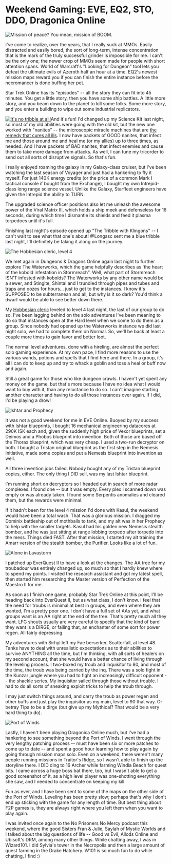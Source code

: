 # Weekend Gaming: EVE, EQ2, STO, DDO, Dragonica Online

![](../uploads/2010/03/GameClient-2010-02-28-18-44-20-73.jpg "Mission of peace? You mean, mission of BOOM.")

I've come to realize, over the years, that I really suck at MMOs. Easily distracted and easily bored, the sort of long-term, intense concentration that is the mark of the truly successful grinder is impossible for me. I can't be the only one; the newer crop of MMOs seem made for people with short attention spans. World of Warcraft's "Looking for Dungeon" tool lets you defeat the ultimate evils of Azeroth half an hour at a time. EQ2's newest mission maps reward you if you can finish the entire instance before the necromancer is done buffing her pet.

Star Trek Online has its "episodes" -- all the story they can fit into 45 minutes. You get a little story, then you have some ship battles. A little more story, and you beam down to the planet to kill some folks. Some more story, and you enter a building to wipe out some industrial replicators.

[![](../uploads/2010/03/GameClient-2010-03-01-07-54-36-75-225x225.jpg "It's no tribble at all!")](../uploads/2010/03/GameClient-2010-03-01-07-54-36-75.jpg)And it's fun! I'd changed up my Science Kit last night, so most of my old abilities were going with the old kit, but the new one worked with "nanites" -- the microscopic miracle machines that are [the remedy that cures all ills](http://www.englishclub.com/ref/esl/Sayings/Quizzes/3/Death_is_a_remedy_for_all_ills_992.htm). I now have packets of GOOD nanites, that infect me and those around me and heal me (or my allies) up to three times, as needed. And I have packets of BAD nanites, that infect enemies and cause them to take more damage from attacks. As well, I can tune my tricorder to send out all sorts of disruptive signals. So that's fun.

I really enjoyed roaming the galaxy in my Galaxy-class cruiser, but I've been watching the last season of Voyager and just had a hankering to fly it myself. For just 140K energy credits (or the price of a common Mark I tactical console if bought from the Exchange), I bought my own Intrepid-class long range science vessel. Unlike the Galaxy, Starfleet engineers have given the Intrepid the ability to TURN.

The upgraded science officer positions also let me unleash the awesome power of the Viral Matrix III, which holds a ship meek and defenseless for 16 seconds, during which time I dismantle its shields and feed it plasma torpedoes until it's full.

Finishing last night's episode opened up "The Tribble with Klingons" -- I can't wait to see what that one's about! @Longasc sent me a blue tribble last night, I'll definitely be taking it along on the journey.

![](../uploads/2010/03/dndclient-2010-02-28-23-43-57-84.jpg "The Hobbesian cleric, level 4")

We met again in Dungeons & Dragons Online again last night to further explore The Waterworks, which the game helpfully describes as 'the heart of the kobold infestation in Stormreach". Well, what part of Stormreach ISN'T infested with kobolds? The Waterworks by any other name would be a sewer, and Stingite, Shintai and I trundled through pipes and tubes and traps and oozes for hours... just to get to the instances. I know it's SUPPOSED to be subterranean and all, but why is it so dark? You'd think a dwarf would be able to see better down there.

My [Hobbesian cleric](../index.php/2010/01/08/dungeons-dragons-online-a-hobbesian-cleric/) leveled to level 4 last night, the last of our group to do so. I've been lagging behind on the solo adventures I've been meaning to do so that instances open at the Hard level when we come to do them as a group. Since nobody had opened up the Waterworks instance we did last night solo, we had to complete them on Normal. So, we'll be back at least a couple more times to gain favor and better loot.

The normal level adventures, done with a hireling, are almost the perfect solo gaming experience. At my own pace, I find more reasons to use the various wands, potions and spells that I find here and there. In a group, it's all I can do to keep up and try to whack a goblin and toss a heal or buff now and again.

Still a great game for those who like dungeon crawls. I haven't yet spent any money on the game, but that's more because I have no idea what I would want to buy with it, than any reluctance to do so. I can't imagine starting another character and having to do all those instances over again. If I did, I'd be playing a drow!

![](../uploads/2010/03/ExeFile-2010-02-25-20-20-43-48.jpg "Ishtar and Prophecy")

It was not a good weekend for me in EVE Online. Buoyed by my success with Ishtar blueprints, I bought 16 mechanical engineering datacores at 290K ISK each and, given the suddenly high price of Vexor blueprints, set a Deimos and a Phobos blueprint into invention. Both of those are based off the Thorax blueprint, which was very cheap. I used a two-run decryptor on both. I bought a Tristan original blueprint as the first step in the Nemesis Initiative, made some copies and put a Nemesis blueprint into invention as well.

All three invention jobs failed. Nobody bought any of my Tristan blueprint copies, either. The only thing I DID sell, was my last Ishtar blueprint.

I'm running short on decryptors so I headed out in search of more radar complexes. I found one -- but it was empty. Every plex I scanned down was empty or was already taken. I found some Serpentis anomalies and cleared them, but the rewards were minimal.

If it hadn't been for the level 4 mission I'd done with Kasul, the weekend would have been a total wash. That was a glorious mission. I dragged my Dominix battleship out of mothballs to tank, and my alt was in her Prophecy to help with the smaller targets. Kasul had his golden new Nemesis stealth bomber, and he was just sitting at range lobbing torpedo after torpedo into the mess. Things died FAST. After that mission, I started my alt training the Amarr version of the stealth bomber, the Purifier. Looks like a lot of fun.

![](../uploads/2010/03/EverQuest2-2010-03-01-00-49-57-67.jpg "Alone in Lavastorm")

I patched up EverQuest II to have a look at the changes. The AA tree for my troubadour was entirely changed up, so much so that I hardly knew where to spend my points. I visited the research assistant and got my latest spell, then started him researching the Master version of Perfection of the Maestro II for me.

As soon as I finish one game, probably Star Trek Online at this point, I'll be heading back into EverQuest II, but as what class, I don't know. I feel that the need for troubs is minimal at best in groups, and even where they are wanted, I'm a pretty poor one. I don't have a full set of AAs yet, and what groups want is an AA right at the end of the tree. That's pretty much all they want. LFG shouts usually are very careful to specify that the kind of bard they want is a DIRGE, or failing that, an enchanter of some sort for power regen. All fairly depressing.

My adventures with Sirhyl left my Fae berserker, Scatterfall, at level 48. Tanks have to deal with unrealistic expectations as to their abilities to survive ANYTHING all the time, but I'm thinking, with all sorts of healers on my second account, that she would have a better chance of living through the leveling process. I two-boxed my troub and inquisitor to 80, and most of the time, the troub was being carried by the inq. There was a solo fight in the Kunzar jungle where you had to fight an increasingly difficult opponent -- the shackle series. My inquisitor sailed through those without trouble. I had to do all sorts of sneaking exploit tricks to help the troub through.

I may just switch things around, and carry the troub as power regen and other buffs and just play the inquisitor as my main, level to 90 that way. Or betray Tipa to be a dirge (but give up my Mythical? That would be a very hard thing to do).

![](../uploads/2010/03/Dragonica-2010-03-01-07-05-48-68.jpg "Port of Winds")

Lastly, I haven't been playing Dragonica Online much, but I've had a hankering to see something beyond the Port of Winds. I went through the very lengthy patching process -- must have been six or more patches to come up to date -- and spent a good hour learning how to play again by going through mission maps solo. Even on a weekend, there weren't many people running missions in Traitor's Ridge, so I wasn't able to finish up the storyline there. I DID ding to 16 Archer while farming Windia Beach for quest bits. I came across a huge boss bat there, too, but I wasn't able to get a good screenshot of it, as a high level player was one-shotting everything she saw, and I needed to concentrate on keeping my kill.

Fun as ever, and I have been sent to some of the maps on the other side of the Port of Winds. Leveling has been pretty slow; perhaps that's why I don't end up sticking with the game for any length of time. But best thing about F2P games is, they are always right where you left them when you want to play again.

I was invited once again to the No Prisoners No Mercy podcast this weekend, where the good Sisters Fran & Julie, Saylah of Mystic Worlds and I talked about the big questions of life -- Good vs Evil, Allods Online and Ubisoft's DRM, among many other things. While chatting away, I was in Wizard101. I did Sylvia's tower in the Necropolis and then a large amount of quest farming in the Drake Hatchery. W101 is so much fun to do while chatting, I find :)

